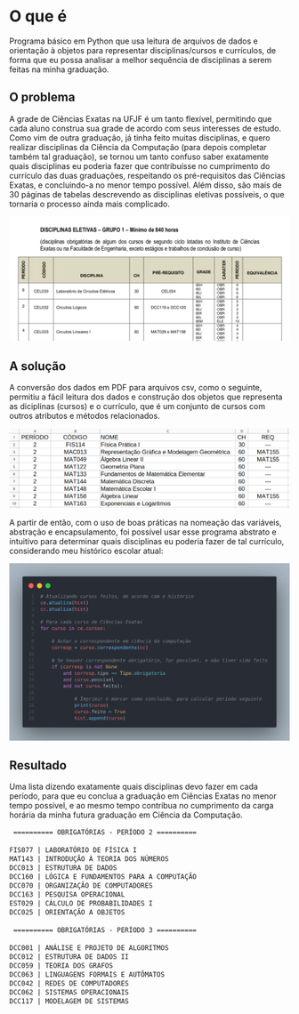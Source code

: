 # O que é

Programa básico em Python que usa leitura de arquivos de dados e orientação à objetos para representar disciplinas/cursos e currículos, de forma que eu possa analisar a melhor sequência de disciplinas a serem feitas na minha graduação. 

## O problema

A grade de Ciências Exatas na UFJF é um tanto flexível, permitindo que cada aluno construa sua grade de acordo com seus interesses de estudo. Como vim de outra graduação, já tinha feito muitas disciplinas, e quero realizar disciplinas da Ciência da Computação (para depois completar também tal graduação), se tornou um tanto confuso saber exatamente quais disciplinas eu poderia fazer que contribuísse no cumprimento do currículo das duas graduações, respeitando os pré-requisitos das Ciências Exatas, e concluindo-a no menor tempo possível. Além disso, são mais de 30 páginas de tabelas descrevendo as disciplinas eletivas possíveis, o que tornaria o processo ainda mais complicado.

![](assets/tabela_pdf.png) 

## A solução

A conversão dos dados em PDF para arquivos csv, como o seguinte, permitiu a fácil leitura dos dados e construção dos objetos que representa as diciplinas (cursos) e o currículo, que é um conjunto de cursos com outros atributos e métodos relacionados.

![](assets/tabela_csv.png) 

A partir de então, com o uso de boas práticas na nomeação das variáveis, abstração e encapsulamento, foi possível usar esse programa abstrato e intuitivo para determinar quais disciplinas eu poderia fazer de tal currículo, considerando meu histórico escolar atual:

![](assets/usage.png) 

## Resultado

Uma lista dizendo exatamente quais disciplinas devo fazer em cada período, para que eu conclua a graduação em Ciências Exatas no menor tempo possível, e ao mesmo tempo contribua no cumprimento da carga horária da minha futura graduação em Ciência da Computação.

```
 ========== OBRIGATÓRIAS - PERÍODO 2 ========== 

FIS077 | LABORATÓRIO DE FÍSICA I
MAT143 | INTRODUÇÃO À TEORIA DOS NÚMEROS
DCC013 | ESTRUTURA DE DADOS
DCC160 | LÓGICA E FUNDAMENTOS PARA A COMPUTAÇÃO
DCC070 | ORGANIZAÇÃO DE COMPUTADORES
DCC163 | PESQUISA OPERACIONAL
EST029 | CÁLCULO DE PROBABILIDADES I
DCC025 | ORIENTAÇÃO A OBJETOS

 ========== OBRIGATÓRIAS - PERÍODO 3 ========== 

DCC001 | ANÁLISE E PROJETO DE ALGORITMOS
DCC012 | ESTRUTURA DE DADOS II
DCC059 | TEORIA DOS GRAFOS
DCC063 | LINGUAGENS FORMAIS E AUTÔMATOS
DCC042 | REDES DE COMPUTADORES
DCC062 | SISTEMAS OPERACIONAIS
DCC117 | MODELAGEM DE SISTEMAS
```
